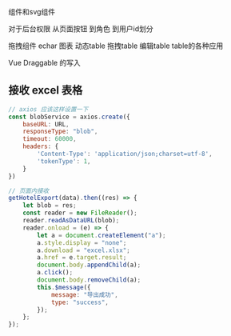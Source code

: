 组件和svg组件

对于后台权限
从页面按钮
到角色
到用户id划分

拖拽组件
echar 图表
动态table 拖拽table 编辑table table的各种应用

Vue Draggable 的写入



## 接收 excel 表格 
```js
// axios 应该这样设置一下
const blobService = axios.create({
    baseURL: URL,
    responseType: "blob",
    timeout: 60000,
    headers: {
        'Content-Type': 'application/json;charset=utf-8',
        'tokenType': 1,
    }
})

// 页面内接收
getHotelExport(data).then((res) => {
    let blob = res;
    const reader = new FileReader();
    reader.readAsDataURL(blob);
    reader.onload = (e) => {
        let a = document.createElement("a");
        a.style.display = "none";
        a.download = "excel.xlsx";
        a.href = e.target.result;
        document.body.appendChild(a);
        a.click();
        document.body.removeChild(a);
        this.$message({
            message: "导出成功",
            type: "success",
        });
    };
});
```


